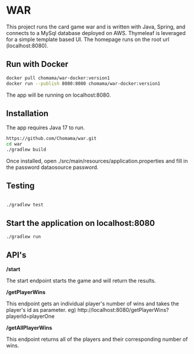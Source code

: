 # WAR

This project runs the card game war and is written with Java, Spring, and connects to a MySql database deployed on AWS.
Thymeleaf is leveraged for a simple template based UI. 
The homepage runs on the root url (localhost:8080).

## Run with Docker

```bash
docker pull chomama/war-docker:version1
docker run --publish 8080:8080 chomama/war-docker:version1
```
The app will be running on localhost:8080. 


## Installation 
The app requires Java 17 to run. 

```bash
https://github.com/Chomama/war.git
cd war
./gradlew build
```

Once installed, open ./src/main/resources/application.properties and fill in the password dataosource password.

## Testing

```bash

./gradlew test

```

## Start the application on localhost:8080

```
./gradlew run

```

## API's

**/start**

The start endpoint starts the game and will return the results. 

**/getPlayerWins**

This endpoint gets an individual player's number of wins and takes the player's id as parameter.
eg) http://localhost:8080/getPlayerWins?playerId=playerOne

**/getAllPlayerWins**

This endpoint returns all of the players and their corresponding number of wins.

